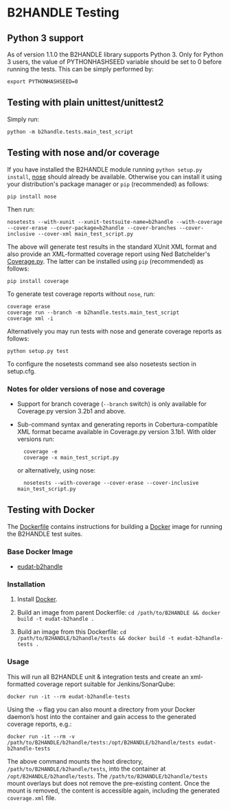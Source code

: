 # B2HANDLE Testing

## Python 3 support

As of version 1.1.0 the B2HANDLE library supports Python 3.
Only for Python 3 users, the value of PYTHONHASHSEED variable should be set to 0 before running the tests.
This can be simply performed by:

    export PYTHONHASHSEED=0

## Testing with plain unittest/unittest2

Simply run:

    python -m b2handle.tests.main_test_script


## Testing with nose and/or coverage

If you have installed the B2HANDLE module running `python setup.py install`, [nose](https://pypi.python.org/pypi/nose/) should already be available. Otherwise you can install it using your distribution's package manager or `pip` (recommended) as follows:

    pip install nose

Then run:

    nosetests --with-xunit --xunit-testsuite-name=b2handle --with-coverage --cover-erase --cover-package=b2handle --cover-branches --cover-inclusive --cover-xml main_test_script.py

The above will generate test results in the standard XUnit XML format and also provide an XML-formatted coverage report using Ned Batchelder's [Coverage.py](https://pypi.python.org/pypi/coverage). The latter can be installed using `pip` (recommended) as follows:

    pip install coverage

To generate test coverage reports without `nose`, run:

    coverage erase
    coverage run --branch -m b2handle.tests.main_test_script
    coverage xml -i

Alternatively you may run tests with nose and generate coverage reports as follows:

    python setup.py test

To configure the nosetests command see also nosetests section in setup.cfg.

### Notes for older versions of nose and coverage

* Support for branch coverage (`--branch` switch) is only available for Coverage.py version 3.2b1 and above.
* Sub-command syntax and generating reports in Cobertura-compatible XML format became available in Coverage.py version 3.1b1. With older versions run:

        coverage -e
        coverage -x main_test_script.py 

    or alternatively, using nose:

        nosetests --with-coverage --cover-erase --cover-inclusive main_test_script.py




## Testing with Docker

The [Dockerfile](Dockerfile) contains instructions for building a [Docker](https://www.docker.com/) image for running the B2HANDLE test suites.


### Base Docker Image

* [eudat-b2handle](../../Dockerfile)


### Installation

1. Install [Docker](https://www.docker.com/).

2. Build an image from parent Dockerfile: `cd /path/to/B2HANDLE && docker build -t eudat-b2handle .`

3. Build an image from this Dockerfile: `cd /path/to/B2HANDLE/b2handle/tests && docker build -t eudat-b2handle-tests .`


### Usage

This will run all B2HANDLE unit & integration tests and create an xml-formatted coverage report suitable for Jenkins/SonarQube:

    docker run -it --rm eudat-b2handle-tests

Using the `-v` flag you can also mount a directory from your Docker daemon’s host into the container and gain access to the generated coverage reports, e.g.: 

    docker run -it --rm -v /path/to/B2HANDLE/b2handle/tests:/opt/B2HANDLE/b2handle/tests eudat-b2handle-tests

The above command mounts the host directory, `/path/to/B2HANDLE/b2handle/tests`, into the container at `/opt/B2HANDLE/b2handle/tests`. The `/path/to/B2HANDLE/b2handle/tests` mount overlays but does not remove the pre-existing content. Once the mount is removed, the content is accessible again, including the generated `coverage.xml` file.
